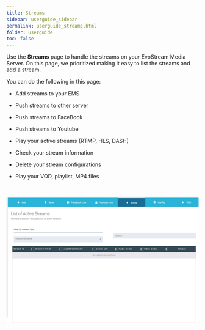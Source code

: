 ```yaml
---
title: Streams
sidebar: userguide_sidebar
permalink: userguide_streams.html
folder: userguide
toc: false
---
```


Use the **Streams** page to handle the streams on your EvoStream Media Server. On this page, we prioritized making it easy to list the streams and add a stream. 

You can do the following in this page:

- Add streams to your EMS

- Push streams to other server

- Push streams to FaceBook

- Push streams to Youtube

- Play your active streams (RTMP, HLS, DASH)

- Check your stream information

- Delete your stream configurations

- Play your VOD, playlist, MP4 files

  ​

![](images/userguide/streams.jpg)